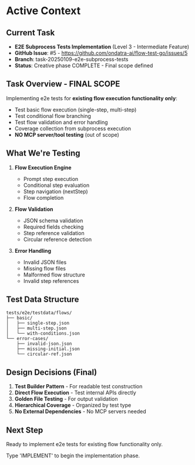 # Active Context

## Current Task
- **E2E Subprocess Tests Implementation** (Level 3 - Intermediate Feature)
- **GitHub Issue**: #5 - https://github.com/ondatra-ai/flow-test-go/issues/5
- **Branch**: task-20250109-e2e-subprocess-tests
- **Status**: Creative phase COMPLETE - Final scope defined

## Task Overview - FINAL SCOPE
Implementing e2e tests for **existing flow execution functionality only**:
- Test basic flow execution (single-step, multi-step)
- Test conditional flow branching
- Test flow validation and error handling
- Coverage collection from subprocess execution
- **NO MCP server/tool testing** (out of scope)

## What We're Testing
1. **Flow Execution Engine**
   - Prompt step execution
   - Conditional step evaluation
   - Step navigation (nextStep)
   - Flow completion

2. **Flow Validation**
   - JSON schema validation
   - Required fields checking
   - Step reference validation
   - Circular reference detection

3. **Error Handling**
   - Invalid JSON files
   - Missing flow files
   - Malformed flow structure
   - Invalid step references

## Test Data Structure
```
tests/e2e/testdata/flows/
├── basic/
│   ├── single-step.json
│   ├── multi-step.json
│   └── with-conditions.json
└── error-cases/
    ├── invalid-json.json
    ├── missing-initial.json
    └── circular-ref.json
```

## Design Decisions (Final)
1. **Test Builder Pattern** - For readable test construction
2. **Direct Flow Execution** - Test internal APIs directly
3. **Golden File Testing** - For output validation
4. **Hierarchical Coverage** - Organized by test type
5. **No External Dependencies** - No MCP servers needed

## Next Step
Ready to implement e2e tests for existing flow functionality only.

Type 'IMPLEMENT' to begin the implementation phase.
